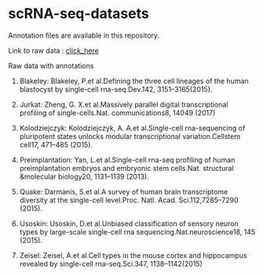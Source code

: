 # scRNA-seq-datasets

Annotation files are available in this repository. 

Link to raw data : [click_here](https://drive.google.com/drive/folders/1q2ho_cNfsQJNbdCt9j0nwlZv-Roj_yK1?usp=sharing)

Raw data with annotations 


1. Blakeley: Blakeley, P.et al.Defining the three cell lineages of the human blastocyst by single-cell rna-seq.Dev.142, 3151–3165(2015).

2. Jurkat: Zheng, G. X.et al.Massively parallel digital transcriptional profiling of single-cells.Nat. communications8, 14049 (2017)

3. Kolodziejczyk: Kolodziejczyk, A. A.et al.Single-cell rna-sequencing of pluripotent states unlocks modular transcriptional variation.Cellstem cell17, 471–485 (2015).

4. Preimplantation: Yan, L.et al.Single-cell rna-seq profiling of human preimplantation embryos and embryonic stem cells.Nat. structural &molecular biology20, 1131–1139 (2013).

5. Quake: Darmanis, S.et al.A survey of human brain transcriptome diversity at the single-cell level.Proc. Natl. Acad. Sci.112,7285–7290 (2015).

6. Usoskin: Usoskin,  D.et al.Unbiased classification of sensory neuron types by large-scale single-cell rna sequencing.Nat.neuroscience18, 145 (2015).

7. Zeisel: Zeisel, A.et al.Cell types in the mouse cortex and hippocampus revealed by single-cell rna-seq.Sci.347, 1138–1142(2015)

